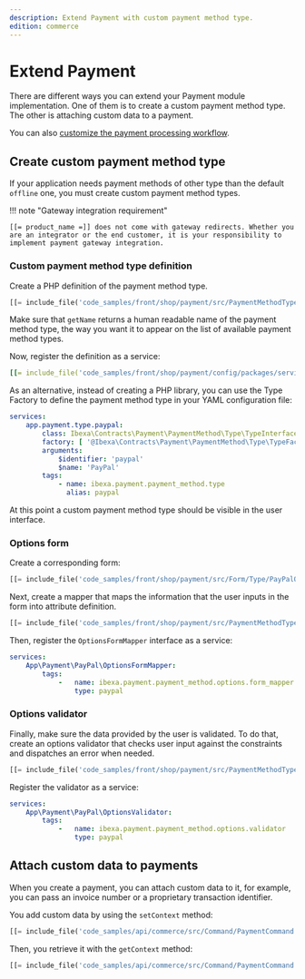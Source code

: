 ```yaml
---
description: Extend Payment with custom payment method type.
edition: commerce
---
```


# Extend Payment

There are different ways you can extend your Payment module implementation. 
One of them is to create a custom payment method type. 
The other is attaching custom data to a payment.

You can also [customize the payment processing workflow](configure_payment.md#custom_payment_workflows).

## Create custom payment method type

If your application needs payment methods of other type than the default `offline` one, you must create custom payment method types.

!!! note "Gateway integration requirement"

    [[= product_name =]] does not come with gateway redirects. Whether you are an integrator or the end customer, it is your responsibility to implement payment gateway integration.

### Custom payment method type definition

Create a PHP definition of the payment method type.

``` php
[[= include_file('code_samples/front/shop/payment/src/PaymentMethodType/PayPal/PayPal.php') =]]
```

Make sure that `getName` returns a human readable name of the payment method type, the way you want it to appear on the list of available payment method types.

Now, register the definition as a service:

``` yaml
[[= include_file('code_samples/front/shop/payment/config/packages/services.yaml', 0, 5) =]]

```

As an alternative, instead of creating a PHP library, you can use the Type Factory to define the payment method type in your YAML configuration file:

``` yaml
services:
    app.payment.type.paypal: 
        class: Ibexa\Contracts\Payment\PaymentMethod\Type\TypeInterface
        factory: [ '@Ibexa\Contracts\Payment\PaymentMethod\Type\TypeFactoryInterface', 'createType' ]
        arguments: 
            $identifier: 'paypal' 
            $name: 'PayPal' 
        tags: 
            - name: ibexa.payment.payment_method.type 
              alias: paypal

```

At this point a custom payment method type should be visible in the user interface.

### Options form

Create a corresponding form:

``` php
[[= include_file('code_samples/front/shop/payment/src/Form/Type/PayPalOptionsType.php') =]]
```

Next, create a mapper that maps the information that the user inputs in the form into attribute definition.

``` php
[[= include_file('code_samples/front/shop/payment/src/PaymentMethodType/PayPal/OptionsFormMapper.php') =]]
```

Then, register the `OptionsFormMapper` interface as a service:

``` yaml
services:
    App\Payment\PayPal\OptionsFormMapper:
        tags:
            -   name: ibexa.payment.payment_method.options.form_mapper
                type: paypal
```

### Options validator

Finally, make sure the data provided by the user is validated. 
To do that, create an options validator that checks user input against the constraints and dispatches an error when needed.

``` php
[[= include_file('code_samples/front/shop/payment/src/PaymentMethodType/PayPal/UrlOptionValidator.php') =]]
```

Register the validator as a service:

``` yaml
services:
    App\Payment\PayPal\OptionsValidator:
        tags:
            -   name: ibexa.payment.payment_method.options.validator
                type: paypal
```

## Attach custom data to payments

When you create a payment, you can attach custom data to it, for example, you can pass an invoice number or a proprietary transaction identifier.

You add custom data by using the `setContext` method:

``` php
[[= include_file('code_samples/api/commerce/src/Command/PaymentCommand.php', 89, 101) =]]
```

Then, you retrieve it with the `getContext` method:

``` php
[[= include_file('code_samples/api/commerce/src/Command/PaymentCommand.php', 66, 69) =]]
```
